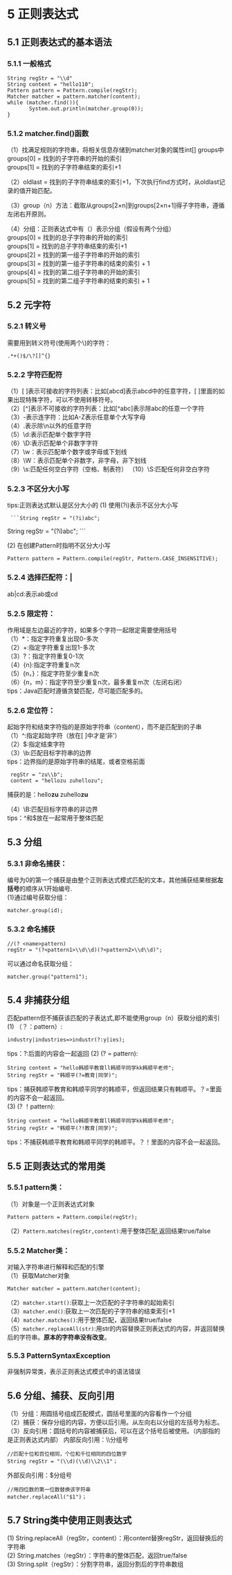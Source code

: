 # 5 正则表达式  

## 5.1 正则表达式的基本语法   

### 5.1.1 一般格式

```String regStr = "\\d";
String regStr = "\\d"
String content = "hello110";
Pattern pattern = Pattern.compile(regStr);
Matcher matcher = pattern.matcher(content);
while (matcher.find()){
       System.out.println(matcher.group(0));
}     
```

### 5.1.2 matcher.find()函数

（1）找满足规则的字符串，将相关信息存储到matcher对象的属性int[] groups中     
 groups[0] = 找到的子字符串的开始的索引     
 groups[1] = 找到的子字符串结束的索引+1      

（2）oldlast = 找到的子字符串结束的索引+1，下次执行find方式时，从oldlast记录的值开始匹配。  

（3）group（n）方法：截取从groups[2×n]到groups[2×n+1]得子字符串，遵循左闭右开原则。       

（4）分组：正则表达式中有（）表示分组（假设有两个分组）        
 groups[0] = 找到的总子字符串的开始的索引        
 groups[1] = 找到的总子字符串结束的索引+1    
 groups[2] = 找到的第一组子字符串的开始的索引     
 groups[3] = 找到的第一组子字符串的结束的索引 + 1   
 groups[4] = 找到的第二组子字符串的开始的索引   
 groups[5] = 找到的第二组子字符串的结束的索引 + 1        

## 5.2 元字符

###  5.2.1 转义号    

 需要用到转义符号(使用两个\\)的字符：

 ```    .*+()$/\?[]^{}   
.*+()$/\?[]^{}   
 ```

###  5.2.2 字符匹配符         

 （1）[ ]表示可接收的字符列表：比如[abcd]表示abcd中的任意字符，[ ]里面的如果出现特殊字符，可以不使用转移符号。     
 （2）[^]表示不可接收的字符列表：比如[^abc]表示除abc的任意一个字符    
 （3）-表示连字符：比如A-Z表示任意单个大写字母    
 （4）.表示除\n以外的任意字符   
 （5）\\d:表示匹配单个数字字符    
 （6）\\D:表示匹配单个非数字字符   
 （7）\\w：表示匹配单个数字或字母或下划线   
 （8）\\W：表示匹配单个非数字，非字母，非下划线   
 （9）\\s:匹配任何空白字符（空格、制表符）
 （10）\\S:匹配任何非空白字符     

### 5.2.3 不区分大小写

 tips:正则表达式默认是区分大小的
 (1) 使用(?i)表示不区分大小写

     ```String regStr = "(?i)abc";   
String regStr = "(?i)abc"; 
     ```

 (2) 在创建Pattern时指明不区分大小写

``` Pattern pattern = Pattern.compile(regStr, Pattern.CASE_INSENSITIVE);   
Pattern pattern = Pattern.compile(regStr, Pattern.CASE_INSENSITIVE);   
```

### 5.2.4 选择匹配符：|     

 ab|cd:表示ab或cd    

### 5.2.5 限定符：   

 作用域是左边最近的字符，如果多个字符一起限定需要使用括号       
 （1）*：指定字符重复出现0-多次    
 （2）+:指定字符重复出现1-多次    
 （3）?：指定字符重复0-1次   
 （4）{n}:指定字符重复n次     
 （5）{n，}：指定字符至少重复n次     
 （6）{n，m}：指定字符至少重复n次，最多重复m次（左闭右闭）        
 tips：Java匹配时遵循贪婪匹配，尽可能匹配多的。    

###  5.2.6 定位符：   

 起始字符和结束字符指的是原始字符串（content），而不是匹配到的子串       
 （1）^:指定起始字符（放在[ ]中才是‘非’）     
 （2）$:指定结束字符    
 （3）\\b:匹配目标字符串的边界     
 tips：边界指的是原始字符串的结尾，或者空格前面    

```
 regStr = "zu\\b";
 content = "hellozu zuhellozu";
```

 捕获的是：hello**zu** zuhello**zu**

（4）\\B:匹配目标字符串的非边界     
 tips：^和$放在一起常用于整体匹配  

## 5.3 分组

### 5.3.1 非命名捕获：

编号为0的第一个捕获是由整个正则表达式模式匹配的文本，其他捕获结果根据**左括号**的顺序从1开始编号.   
 (1)通过编号获取分组：

```
matcher.group(id);
```

### 5.3.2 命名捕获    

```
//(? <name>pattern) 
regStr = "(?<pattern1>\\d\\d)(?<pattern2>\\d\\d)";
```

 可以通过命名获取分组：

```
matcher.group("pattern1");   
```

## 5.4 非捕获分组  

 匹配pattern但不捕获该匹配的子表达式,即不能使用group（n）获取分组的索引
 (1) （？：pattern）:   

```
industry|industries=>industr(?:y|ies); 
```

tips：?:后面的内容会一起返回 
 (2) (? = pattern):   

```
String content = "hello韩顺平教育ll韩顺平同学kk韩顺平老师";   
String regStr = "韩顺平(?=教育|同学)";  
```

 tips：捕获韩顺平教育和韩顺平同学的韩顺平，但返回结果只有韩顺平。？=里面的内容不会一起返回。    
 (3) (? ！pattern):    

```
String content = "hello韩顺平教育ll韩顺平同学kk韩顺平老师";   
String regStr = "韩顺平(?!教育|同学)"; 
```

tips：不捕获韩顺平教育和韩顺平同学的韩顺平。？！里面的内容不会一起返回。   

## 5.5 正则表达式的常用类

### 5.5.1 pattern类：

 （1）对象是一个正则表达式对象     

```
Pattern pattern = Pattern.compile(regStr);
```

 （2）`Pattern.matches(regStr,content)`:用于整体匹配,返回结果true/false     

### 5.5.2 Matcher类：  

 对输入字符串进行解释和匹配的引擎      
 （1）获取Matcher对象

```
Matcher matcher = pattern.matcher(content); 
```

 （2）`matcher.start()`:获取上一次匹配的子字符串的起始索引   
 （3）`matcher.end()`:获取上一次匹配的子字符串的结束索引+1    
 （4）`matcher.matches()`:用于整体匹配，返回结果true/false   
 （5）`matcher.replaceAll(str)`:用str的内容替换正则表达式的内容，并返回替换后的字符串。**原本的字符串没有改变**。     

### 5.5.3 PatternSyntaxException

 非强制异常类，表示正则表达式模式中的语法错误   

## 5.6 分组、捕获、反向引用

 （1）分组：用圆括号组成匹配模式，圆括号里面的内容看作一个分组    
 （2）捕获：保存分组的内容，方便以后引用。从左向右以分组的左括号为标志。    
 （3）反向引用：圆括号的内容被捕获后，可以在这个括号后被使用。（内部指的是正则表达式内部）
 内部反向引用：\\\分组号      

```
//匹配十位和百位相同，个位和千位相同的四位数字  
String regStr = "(\\d)(\\d)\\2\\1"；     
```

 外部反向引用：$分组号    

```
//用四位数的第一位数替换该字符串        
matcher.replaceAll("$1")；
```

## 5.7 String类中使用正则表达式

(1) String.replaceAll（regStr，content）：用content替换regStr，返回替换后的字符串      
(2) String.matches（regStr）：字符串的整体匹配，返回true/false      
(3) String.split（regStr）：分割字符串，返回分割后的字符串数组    
